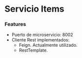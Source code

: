 # Servicio Items

### Features
- Puerto de microservicio: 8002
- Cliente Rest implementados:
    - Feign. Actualmente utilizado.
    - RestTemplate.